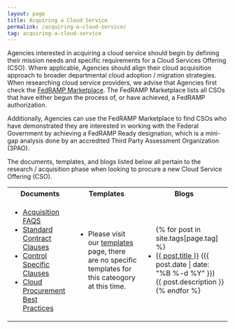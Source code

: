 ```yaml
---
layout: page
title: Acquiring a Cloud Service
permalink: /acquiring-a-cloud-service/
tag: acquiring-a-cloud-service
---
```

Agencies interested in acquiring a cloud service should begin by defining their mission needs and specific requirements for a Cloud Services Offering (CSO). Where applicable, Agencies should align their cloud acquisition approach to broader departmental cloud adoption / migration strategies. When researching cloud service providers, we advise that Agencies first check the [FedRAMP Marketplace](https://marketplace.fedramp.gov/#/products). The FedRAMP Marketplace lists all CSOs that have either begun the process of, or have achieved, a FedRAMP authorization. 

Additionally, Agencies can use the FedRAMP Marketplace to find CSOs who have demonstrated they are interested in working with the Federal Government by achieving a FedRAMP Ready designation, which is a mini-gap analysis done by an accredited Third Party Assessment Organization (3PAO).

The documents, templates, and blogs listed below all pertain to the research / acquisition phase when looking to procure a new Cloud Service Offering (CSO).
<table>
<tr>
<th>Documents</th>
<th>Templates</th>
<th>Blogs</th>
</tr>
<td>
<ul>
<li><a href="{{site.baseurl}}/assets/resources/documents/Agency_Acquisition_FAQs.pdf">Acquisition FAQS</a></li>
<li><a href="{{site.baseurl}}/assets/resources/documents/Agency_Standard_Contract_Clauses.pdf">Standard Contract Clauses</a></li>
<li><a href="{{site.baseurl}}/assets/resources/documents/Agency_Control_Specific_Contract_Clauses.pdf">Control Specific Clauses</a></li>
<li><a href="{{site.baseurl}}/assets/resources/documents/Agency_Cloud_Procurement_Best_Practices.pdf">Cloud Procurement Best Practices</a></li>
</ul>
</td>
<td>
<ul>
<li>Please visit our <a href="{{site.baseurl}}/templates">templates</a> page, there are no specific templates for this cateogory at this time.</li>
</ul>
</td>
<td>
<ul>
{% for post in site.tags[page.tag] %}
  <li><a href="{{ post.url }}">{{ post.title }}</a> ({{ post.date | date: "%B %-d %Y" }})<br>
    {{ post.description }}
  </li>
{% endfor %}
</ul>
</td>
